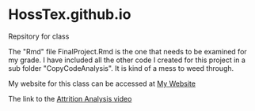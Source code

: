 # HossTex.github.io
Repsitory for class

The "Rmd" file FinalProject.Rmd is the one that needs to be examined for my grade. I have included all the other code I created for this project in a sub folder "CopyCodeAnalysis". It is kind of a mess to weed through. 

My website for this class can be accessed at [My Website](https://hosstex.github.io/)

The link to the [Attrition Analysis video](https://youtu.be/1XWhjPP17Z8)
